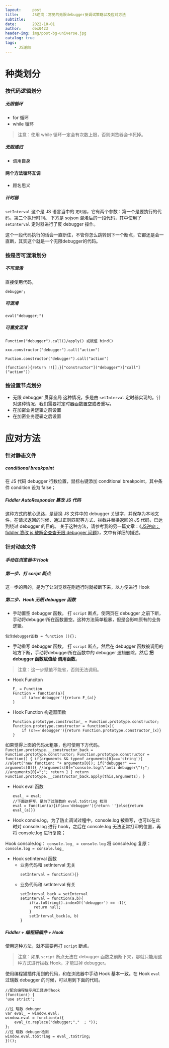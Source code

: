 ```yaml
---
layout:     post
title:      JS逆向：常见的无限debugger反调试策略以及应对方法
subtitle:   
date:       2022-10-01
author:     dex0423
header-img: img/post-bg-universe.jpg
catalog: true
tags:
    - JS逆向
---
```



# 种类划分

### 按代码逻辑划分

##### 无限循环

- for 循环
- while 循环

> 注意：使用 while 循环一定会有次数上限，否则浏览器会卡死掉。

##### 无限递归

- 调用自身

#### 两个方法循环互调

- 顾名思义

##### 计时器

`setInterval` 这个是 JS 语言当中的 `定时器`，它有两个参数：第一个是要执行的代码，第二个执行时间。
下方是 sojson 混淆后的一段代码，其中使用了 `setInterval` 定时器进行了反 debugger 操作。

这个一段代码执行的话会一直断住，不管你怎么跳转到下一个断点，它都还是会一直断，其实这个就是一个无限debugger的代码。

### 按是否可混淆划分

##### 不可混淆

直接使用代码，

```
debugger;
```

##### 可混淆

```
eval("debugger;")
```

##### 可重度混淆

```
Function("debugger").call()/apply() 或赋值 bind()
```

```
xxx.constructor("debugger").call("action")
```

```
Fuction.constructor("debugger").call("action")
```

```
(function(){return !![];}["constructor"]("debugger")["call"]("action"))
```

### 按设置节点划分

- 无限 debugger 贯穿全局
  这种情况，多是由 `setInterval` 定时器实现的。针对这种情况，我们需要将定时器函数置空或者重写。
- 在加密业务逻辑之前设置
- 在加密业务逻辑之后设置

# 应对方法

### 针对静态文件

##### conditional breakpoint

在 JS 代码 debugger 行数位置，鼠标右键添加 conditional breakpoint，其中条件 condition 设为 false；

##### Fiddler AutoResponder 篡改 JS 代码
这种方式的核心思路，是替换 JS 文件中的 debugger 关键字，并保存为本地文件，在请求返回的时候、通过正则匹配等方式、拦截并替换返回的 JS 代码，已达到绕过 debugger 的目的。
关于这种方法，请参考我的另一篇文章：《[JS逆向：fiddler 篡改 js 破解企查查无限 debugger 问题](https://www.jianshu.com/p/9f72c4e0fd34)》，文中有详细的描述。

### 针对动态文件

##### 手动在浏览器中 Hook

##### 第一步、打 script 断点

这一步的目的，是为了让浏览器在刚运行时就被断下来，以方便进行 Hook

##### 第二步、Hook 无限 debugger 函数

- 手动置空 debugger 函数。
  打 `script` 断点，使网页在 debugger 之前下断，手动将debugger所在函数置空。这种方法简单粗暴，但是会影响原有的业务逻辑。
```
包含debugger函数 = function (){};
```

- 手动重写 debugger 函数。
  打 `script` 断点，然后在 debugger 函数被调用的地方下断，手动将debugger所在函数中的 debugger 逻辑删除，然后 **把 debugger 函数赋值给 调用函数**。
>注意：这一步赋值不能省，否则无法调用。

- Hook Funciton

    ```
    F_ = Function
    Function = function(a){
        if (a!=='debugger'){return F_(a)}
    }
    ```
- Hook Function 构造器函数
    ```
    Function.prototype.constructor_ = Function.prototype.constructor;
    Function.prototype.constructor = function(x){
        if (x!=='debugger'){return Function.prototype.constructor_(x)}
    }
    ```
如果觉得上面的代码太粗暴，也可使用下方代码。
    ```
    Function.prototype.__constructor_back = Function.prototype.constructor;
    Function.prototype.constructor = function() {
        if(arguments && typeof arguments[0]==='string'){
            //alert("new function: "+ arguments[0]);
            if("debugger" === arguments[0]){
                //arguments[0]="console.log(\"anti debugger\");";
                //arguments[0]=";";
                return
            }
        }
       return Function.prototype.__constructor_back.apply(this,arguments);
    }
    ```
- Hook eval 函数
    ```
    eval_ = eval;
    //下面这样写，是为了过瑞数的 eval.toString 检测
    eval = function(a){if(a=='debugger'){return ''}else{return eval_(a)}}    
    ```
- Hook conole.log，为了防止调试过程中，console.log 被重写，也可以在此时对 console.log 进行 hook，之后在 console.log 无法正常打印的位置，再将 console.log 进行复原；

Hook console.log：
    ```
    console.log_ = console.log
    ```
将 console.log 复原：
    ```
    console.log = console.log_
    ```
- Hook setInterval 函数
  - 业务代码和 setInterval 无关
    ```
    setInterval = function(){}
    ```
  - 业务代码和 setInterval 有关
    ```
    setInterval_back = setInterval
    setInterval = function(a,b){
        if(a.toString().indexOf('debugger') == -1){
          return null;
        }
        setInterval_back(a, b)
    }
    ```

##### Fiddler + 编程猫插件 + Hook

使用这种方法，就不需要再打 `script` 断点。
>注意：如果 `script` 断点无法在 debugger 函数之前断下来，那就只能用这种方式进行拦截 Hook，才能过掉 debugger。

使用编程猫插件用到的代码，和在浏览器中手动 Hook 基本一致。在 Hook `eval` 过瑞数 debugger 的时候，可以用到下面的代码。

```
//配合编程猫专用工具进行hook
(function() { 
'use strict';

//过 瑞数 debuger 
var eval_ = window.eval;
window.eval = function(x){
    eval_(x.replace("debugger;","  ; "));
};
//过 瑞数 debuger检测
window.eval.toString = eval_.toString;
})();
```